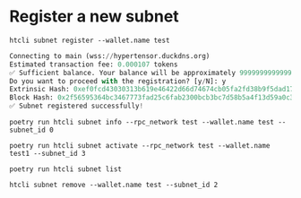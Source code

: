 # Register a new subnet

```htcli subnet register --wallet.name test```

```python
Connecting to main (wss://hypertensor.duckdns.org)
Estimated transaction fee: 0.000107 tokens
✅ Sufficient balance. Your balance will be approximately 9999999999999.999893 tokens after the transaction.
Do you want to proceed with the registration? [y/N]: y
Extrinsic Hash: 0xef0fcd43030313b619e46422d66d74674cb05fa2fd38b9f5dad178547774a171
Block Hash: 0x2f56595364bc3467773fad25c6fab2300bcb3bc7d58b5a4f13d59a0c3034d5ef
✅ Subnet registered successfully!
```


```poetry run htcli subnet info --rpc_network test --wallet.name test --subnet_id 0 ```

```poetry run htcli subnet activate --rpc_network test --wallet.name test1 --subnet_id 3 ```

```poetry run htcli subnet list```

```htcli subnet remove --wallet.name test --subnet_id 2```